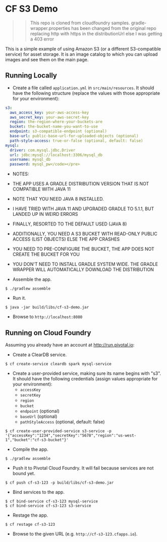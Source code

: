 # CF S3 Demo

>> This repo is cloned from cloudfoundry samples. gradle-wrapper.properties has been changed from the original repo replacing http with https in the distributionUrl else I was getting a 403 error

This is a simple example of using Amazon S3 (or a different S3-compatible service) for asset storage. It is an image catalog to which you can upload images and see them on the main page.

## Running Locally

* Create a file called `application.yml` in `src/main/resources`. It should have the following structure (replace the values with those appropriate for your environment):

```yaml
s3:
  aws_access_key: your-aws-access-key
  aws_secret_key: your-aws-secret-key
  region: the-region-where-your-buckets-are
  bucket: the-bucket-name-you-want-to-use
  endpoint: s3-compatible-endpoint (optional)
  base-url: public-base-url-for-uploaded-objects (optional)
  path-style-access: true-or-false (optional, default: false)
mysql:
  driver: com.mysql.jdbc.Driver
  url: jdbc:mysql://localhost:3306/mysql_db
  username: mysql_db
  password: mysql_pw</code></pre>
```

* NOTES:
* THE APP USES A GRADLE DISTRIBUTION VERSION THAT IS NOT COMPATIBLE WITH JAVA 11
* NOTE THAT YOU NEED JAVA 8 INSTALLED.
* I HAVE TRIED WITH JAVA 11 AND UPGRADED GRADLE TO 5.1.1, BUT LANDED UP IN WEIRD ERRORS
* FINALLY, RESORTED TO THE DEFAULT USED (JAVA 8)
* ADDITIONALLY, YOU NEED A S3 BUCKET WITH READ-ONLY PUBLIC ACCESS (LIST OBJECTS) ELSE THE APP CRASHES
* YOU NEED TO PRE-CONFIGURE THE BUCKET, THE APP DOES NOT CREATE THE BUCKET FOR YOU
* YOU DON'T NEED TO INSTALL GRADLE SYSTEM WIDE. THE GRADLE WRAPPER WILL AUTOMATICALLY DOWNLOAD THE DISTRIBUTION

* Assemble the app.  


```
$ ./gradlew assemble
```

* Run it.

```
$ java -jar build/libs/cf-s3-demo.jar
```

* Browse to `http://localhost:8080`

## Running on Cloud Foundry

Assuming you already have an account at http://run.pivotal.io:

* Create a ClearDB service.

```
$ cf create-service cleardb spark mysql-service
```

* Create a user-provided service, making sure its name begins with "s3". It should have the following credentials (assign values appropriate for your environment):
    * `accessKey`
    * `secretKey`
    * `region`
    * `bucket`
    * `endpoint` (optional)
    * `baseUrl` (optional)
    * `pathStyleAccess` (optional, default: false)
```
$ cf create-user-provided-service s3-service -p '{"accessKey":"1234","secretKey":"5678","region":"us-west-1","bucket":"cf-s3-bucket"}'
```

* Compile the app.
```
$ ./gradlew assemble
```

* Push it to Pivotal Cloud Foundry. It will fail because services are not bound yet.

```
$ cf push cf-s3-123 -p build/libs/cf-s3-demo.jar
```

* Bind services to the app.

```
$ cf bind-service cf-s3-123 mysql-service
$ cf bind-service cf-s3-123 s3-service
```

* Restage the app.

```
$ cf restage cf-s3-123
```

* Browse to the given URL (e.g. `http://cf-s3-123.cfapps.io`).
